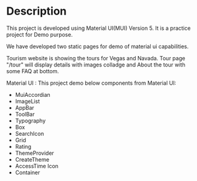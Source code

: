 # Description

This project is developed using Material UI(MUI) Version 5.
It is a practice project for Demo purpose.

We have developed two static pages for demo of material ui capabilities.

Tourism website is showing the tours for Vegas and Navada.
Tour page "/tour" will display details with images colladge and About the tour with some FAQ at bottom.


Material UI :
This project demo below components from Material UI:

  - MuiAccordian
  - ImageList
  - AppBar
  - ToolBar
  - Typography
  - Box
  - SearchIcon
  - Grid
  - Rating
  - ThemeProvider
  - CreateTheme
  - AccessTime Icon
  - Container


